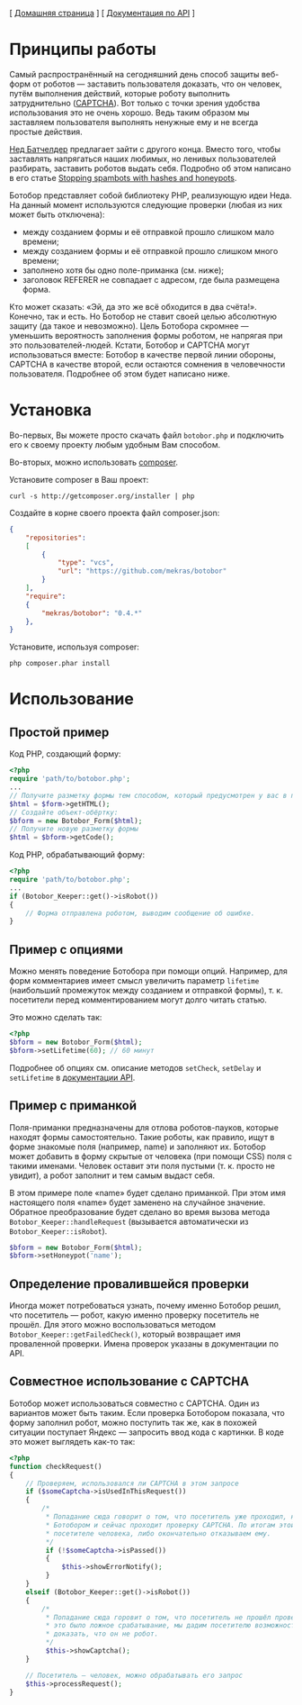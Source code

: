[ [Домашняя страница](http://mekras.github.com/botobor/) ] [ [Документация по API](http://mekras.github.com/botobor/api/) ]

Принципы работы
===============

Самый распространённый на сегодняшний день способ защиты веб-форм от роботов — заставить
пользователя доказать, что он человек, путём выполнения действий, которые роботу выполнить
затруднительно ([CAPTCHA](http://ru.wikipedia.org/wiki/CAPTCHA)). Вот только с точки зрения
удобства использования это не очень хорошо. Ведь таким образом мы заставляем пользователя выполнять
ненужные ему и не всегда простые действия.

[Нед Батчелдер](http://nedbatchelder.com/site/aboutned.html) предлагает зайти с другого конца.
Вместо того, чтобы заставлять напрягаться наших любимых, но ленивых пользователей разбирать,
заставить роботов выдать себя. Подробно об этом написано в его статье
[Stopping spambots with hashes and honeypots](http://nedbatchelder.com/text/stopbots.html).

Ботобор представляет собой библиотеку PHP, реализующую идеи Неда. На данный момент используются
следующие проверки (любая из них может быть отключена):

* между созданием формы и её отправкой прошло слишком мало времени;
* между созданием формы и её отправкой прошло слишком много времени;
* заполнено хотя бы одно поле-приманка (см. ниже);
* заголовок REFERER не совпадает с адресом, где была размещена форма.

Кто может сказать: «Эй, да это же всё обходится в два счёта!». Конечно, так и есть. Но Ботобор не
ставит своей целью абсолютную защиту (да такое и невозможно). Цель Ботобора скромнее — уменьшить
вероятность заполнения формы роботом, не напрягая при это пользователей-людей. Кстати, Ботобор и
CAPTCHA могут использоваться вместе: Ботобор в качестве первой линии обороны, CAPTCHA в качестве
второй, если остаются сомнения в человечности пользователя. Подробнее об этом будет написано ниже.

Установка
=========

Во-первых, Вы можете просто скачать файл <code>botobor.php</code> и подключить его к своему проекту
любым удобным Вам способом.

Во-вторых, можно использовать [composer](http://getcomposer.org/).

Установите composer в Ваш проект:

    curl -s http://getcomposer.org/installer | php

Создайте в корне своего проекта файл composer.json:

```json
{
    "repositories":
    [
        {
            "type": "vcs",
            "url": "https://github.com/mekras/botobor"
        }
    ],
    "require":
    {
        "mekras/botobor": "0.4.*"
    },
}
```

Установите, используя composer:

    php composer.phar install

Использование
=============

Простой пример
--------------

Код PHP, создающий форму:

```php
<?php
require 'path/to/botobor.php';
...
// Получите разметку формы тем способом, который предусмотрен у вас в проекте, например:
$html = $form->getHTML();
// Создайте объект-обёртку:
$bform = new Botobor_Form($html);
// Получите новую разметку формы
$html = $bform->getCode();
```

Код PHP, обрабатывающий форму:

```php
<?php
require 'path/to/botobor.php';
...
if (Botobor_Keeper::get()->isRobot())
{
    // Форма отправлена роботом, выводим сообщение об ошибке.
}
```

Пример с опциями
----------------

Можно менять поведение Ботобора при помощи опций. Например, для форм комментариев имеет смысл
увеличить параметр <code>lifetime</code> (наибольший промежуток между созданием и отправкой формы),
т. к. посетители перед комментированием могут долго читать статью.

Это можно сделать так:

```php
<?php
$bform = new Botobor_Form($html);
$bform->setLifetime(60); // 60 минут
```

Подробнее об опциях см. описание методов <code>setCheck</code>, <code>setDelay</code> и
<code>setLifetime</code> в [документации API](http://mekras.github.com/botobor/api/).

Пример с приманкой
------------------

Поля-приманки предназначены для отлова роботов-пауков, которые находят формы самостоятельно.
Такие роботы, как правило, ищут в форме знакомые поля (например, name) и заполняют их. Ботобор
может добавить в форму скрытые от человека (при помощи CSS) поля с такими именами. Человек
оставит эти поля пустыми (т. к. просто не увидит), а робот заполнит и тем самым выдаст себя.

В этом примере поле «name» будет сделано приманкой. При этом имя настоящего поля «name» будет
заменено на случайное значение. Обратное преобразование будет сделано во время вызова
метода <code>Botobor_Keeper::handleRequest</code> (вызывается автоматически из
<code>Botobor_Keeper::isRobot</code>).

```php
$bform = new Botobor_Form($html);
$bform->setHoneypot('name');
```

Определение провалившейся проверки
----------------------------------

Иногда может потребоваться узнать, почему именно Ботобор решил, что посетитель — робот, какую именно
проверку посетитель не прошёл. Для этого можно воспользоваться методом
<code>Botobor_Keeper::getFailedCheck()</code>, который возвращает имя проваленной проверки. Имена
проверок указаны в документации по API.

Совместное использование с CAPTCHA
----------------------------------

Ботобор может использоваться совместно с CAPTCHA. Один из вариантов может быть таким. Если проверка
Ботобором показала, что форму заполнил робот, можно поступить так же, как в похожей ситуации
поступает Яндекс — запросить ввод кода с картинки. В коде это может выглядеть как-то так:

```php
<?php
function checkRequest()
{
    // Проверяем, использовался ли CAPTCHA в этом запросе
    if ($someCaptcha->isUsedInThisRequest())
    {
        /*
         * Попадание сюда говорит о том, что посетитель уже проходил, но не прошёл проверку
         * Ботобором и сейчас проходит проверку CAPTCHA. По итогам этой проверки мы либо признаём в
         * посетителе человека, либо окончательно отказываем ему.
         */
         if (!$someCaptcha->isPassed())
         {
             $this->showErrorNotify();
         }
    }
    elseif (Botobor_Keeper::get()->isRobot())
    {
        /*
         * Попадание сюда горовит о том, что посетитель не прошёл проверку Ботобором. На случай если
         * это было ложное срабатывание, мы дадим посетителю возможность пройти CAPTCHA, чтобы
         * доказать, что он не робот.
         */
         $this->showCaptcha();
    }

    // Посетитель — человек, можно обрабатывать его запрос
    $this->processRequest();
}
```
